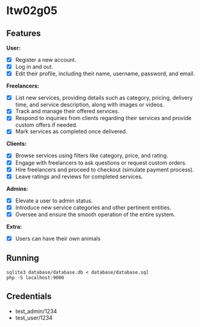 # ltw02g05

## Features

**User:**
- [x] Register a new account.
- [X] Log in and out.
- [x] Edit their profile, including their name, username, password, and email.

**Freelancers:**
- [X] List new services, providing details such as category, pricing, delivery time, and service description, along with images or videos.
- [X] Track and manage their offered services.
- [X] Respond to inquiries from clients regarding their services and provide custom offers if needed.
- [X] Mark services as completed once delivered.

**Clients:**
- [X] Browse services using filters like category, price, and rating.
- [X] Engage with freelancers to ask questions or request custom orders.
- [X] Hire freelancers and proceed to checkout (simulate payment process).
- [X] Leave ratings and reviews for completed services.

**Admins:**
- [X] Elevate a user to admin status.
- [X] Introduce new service categories and other pertinent entities.
- [X] Oversee and ensure the smooth operation of the entire system.

**Extra:**
- [X] Users can have their own animals

## Running

    sqlite3 database/database.db < database/database.sql
    php -S localhost:9000

## Credentials

- test_admin/1234
- test_user/1234
